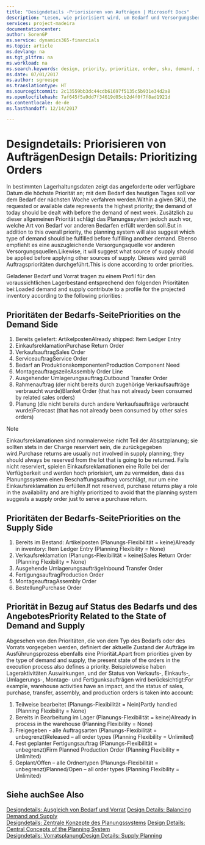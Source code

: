 ```yaml
---
title: "Designdetails -Priorisieren von Aufträgen | Microsoft Docs"
description: "Lesen, wie priorisiert wird, um Bedarf und Versorgungsbedarf zu erfüllen."
services: project-madeira
documentationcenter: 
author: SorenGP
ms.service: dynamics365-financials
ms.topic: article
ms.devlang: na
ms.tgt_pltfrm: na
ms.workload: na
ms.search.keywords: design, priority, prioritize, order, sku, demand, supply
ms.date: 07/01/2017
ms.author: sgroespe
ms.translationtype: HT
ms.sourcegitcommit: 2c13559bb3dc44cdb61697f5135c5b931e34d2a8
ms.openlocfilehash: 7af645f5a9dd7f34619d05cb2d4f0f7f8ad1921d
ms.contentlocale: de-de
ms.lasthandoff: 12/14/2017

---
```

# <a name="design-details-prioritizing-orders"></a><span data-ttu-id="6edad-103">Designdetails: Priorisieren von Aufträgen</span><span class="sxs-lookup"><span data-stu-id="6edad-103">Design Details: Prioritizing Orders</span></span>
<span data-ttu-id="6edad-104">In bestimmten Lagerhaltungsdaten zeigt das angeforderte oder verfügbare Datum die höchste Priorität an; mit dem Bedarf des heutigen Tages soll vor dem Bedarf der nächsten Woche verfahren werden.</span><span class="sxs-lookup"><span data-stu-id="6edad-104">Within a given SKU, the requested or available date represents the highest priority; the demand of today should be dealt with before the demand of next week.</span></span> <span data-ttu-id="6edad-105">Zusätzlich zu dieser allgemeinen Priorität schlägt das Planungssystem jedoch auch vor, welche Art von Bedarf vor anderen Bedarfen erfüllt werden soll.</span><span class="sxs-lookup"><span data-stu-id="6edad-105">But in addition to this overall priority, the planning system will also suggest which type of demand should be fulfilled before fulfilling another demand.</span></span> <span data-ttu-id="6edad-106">Ebenso empfiehlt es eine auszugleichende Versorgungsquelle vor anderen Versorgungsquellen.</span><span class="sxs-lookup"><span data-stu-id="6edad-106">Likewise, it will suggest what source of supply should be applied before applying other sources of supply.</span></span> <span data-ttu-id="6edad-107">Dieses wird gemäß Auftragsprioritäten durchgeführt.</span><span class="sxs-lookup"><span data-stu-id="6edad-107">This is done according to order priorities.</span></span>  
  
<span data-ttu-id="6edad-108">Geladener Bedarf und Vorrat tragen zu einem Profil für den voraussichtlichen Lagerbestand entsprechend den folgenden Prioritäten bei:</span><span class="sxs-lookup"><span data-stu-id="6edad-108">Loaded demand and supply contribute to a profile for the projected inventory according to the following priorities:</span></span>  
  
## <a name="priorities-on-the-demand-side"></a><span data-ttu-id="6edad-109">Prioritäten der Bedarfs-Seite</span><span class="sxs-lookup"><span data-stu-id="6edad-109">Priorities on the Demand Side</span></span>  
1. <span data-ttu-id="6edad-110">Bereits geliefert: Artikelposten</span><span class="sxs-lookup"><span data-stu-id="6edad-110">Already shipped: Item Ledger Entry</span></span>  
2. <span data-ttu-id="6edad-111">Einkaufsreklamation</span><span class="sxs-lookup"><span data-stu-id="6edad-111">Purchase Return Order</span></span>  
3. <span data-ttu-id="6edad-112">Verkaufsauftrag</span><span class="sxs-lookup"><span data-stu-id="6edad-112">Sales Order</span></span>  
4. <span data-ttu-id="6edad-113">Serviceauftrag</span><span class="sxs-lookup"><span data-stu-id="6edad-113">Service Order</span></span>  
5. <span data-ttu-id="6edad-114">Bedarf an Produktionskomponenten</span><span class="sxs-lookup"><span data-stu-id="6edad-114">Production Component Need</span></span>  
6. <span data-ttu-id="6edad-115">Montageauftragszeile</span><span class="sxs-lookup"><span data-stu-id="6edad-115">Assembly Order Line</span></span>  
7. <span data-ttu-id="6edad-116">Ausgehender Umlagerungsauftrag.</span><span class="sxs-lookup"><span data-stu-id="6edad-116">Outbound Transfer Order</span></span>  
8. <span data-ttu-id="6edad-117">Rahmenauftrag (der nicht bereits durch zugehörige Verkaufsaufträge verbraucht wurde)</span><span class="sxs-lookup"><span data-stu-id="6edad-117">Blanket Order (that has not already been consumed by related sales orders)</span></span>  
9. <span data-ttu-id="6edad-118">Planung (die nicht bereits durch andere Verkaufsaufträge verbraucht wurde)</span><span class="sxs-lookup"><span data-stu-id="6edad-118">Forecast (that has not already been consumed by other sales orders)</span></span>  
  
> [!NOTE]  
>  <span data-ttu-id="6edad-119">Einkaufsreklamationen sind normalerweise nicht Teil der Absatzplanung; sie sollten stets in der Charge reserviert sein, die zurückgegeben wird.</span><span class="sxs-lookup"><span data-stu-id="6edad-119">Purchase returns are usually not involved in supply planning; they should always be reserved from the lot that is going to be returned.</span></span> <span data-ttu-id="6edad-120">Falls nicht reserviert, spielen Einkaufsreklamationen eine Rolle bei der Verfügbarkeit und werden hoch priorisiert, um zu vermeiden, dass das Planungssystem einen Beschaffungsauftrag vorschlägt, nur um eine Einkaufsreklamation zu erfüllen.</span><span class="sxs-lookup"><span data-stu-id="6edad-120">If not reserved, purchase returns play a role in the availability and are highly prioritized to avoid that the planning system suggests a supply order just to serve a purchase return.</span></span>  
  
## <a name="priorities-on-the-supply-side"></a><span data-ttu-id="6edad-121">Prioritäten der Bedarfs-Seite</span><span class="sxs-lookup"><span data-stu-id="6edad-121">Priorities on the Supply Side</span></span>  
1. <span data-ttu-id="6edad-122">Bereits im Bestand: Artikelposten (Planungs-Flexibilität = keine)</span><span class="sxs-lookup"><span data-stu-id="6edad-122">Already in inventory: Item Ledger Entry (Planning Flexibility = None)</span></span>  
2. <span data-ttu-id="6edad-123">Verkaufsreklamation (Planungs-Flexibilität = keine)</span><span class="sxs-lookup"><span data-stu-id="6edad-123">Sales Return Order (Planning Flexibility = None)</span></span>  
3. <span data-ttu-id="6edad-124">Ausgehende Umlagerungsaufträge</span><span class="sxs-lookup"><span data-stu-id="6edad-124">Inbound Transfer Order</span></span>  
4. <span data-ttu-id="6edad-125">Fertigungsauftrag</span><span class="sxs-lookup"><span data-stu-id="6edad-125">Production Order</span></span>  
5. <span data-ttu-id="6edad-126">Montageauftrag</span><span class="sxs-lookup"><span data-stu-id="6edad-126">Assembly Order</span></span>  
6. <span data-ttu-id="6edad-127">Bestellung</span><span class="sxs-lookup"><span data-stu-id="6edad-127">Purchase Order</span></span>  
  
## <a name="priority-related-to-the-state-of-demand-and-supply"></a><span data-ttu-id="6edad-128">Priorität in Bezug auf Status des Bedarfs und des Angebotes</span><span class="sxs-lookup"><span data-stu-id="6edad-128">Priority Related to the State of Demand and Supply</span></span>  
<span data-ttu-id="6edad-129">Abgesehen von den Prioritäten, die von dem Typ des Bedarfs oder des Vorrats vorgegeben werden, definiert der aktuelle Zustand der Aufträge im Ausführungsprozess ebenfalls eine Priorität.</span><span class="sxs-lookup"><span data-stu-id="6edad-129">Apart from priorities given by the type of demand and supply, the present state of the orders in the execution process also defines a priority.</span></span> <span data-ttu-id="6edad-130">Beispielsweise haben Lageraktivitäten Auswirkungen, und der Status von Verkaufs-, Einkaufs-, Umlagerungs-, Montage- und Fertigunksaufträgen wird berücksichtigt:</span><span class="sxs-lookup"><span data-stu-id="6edad-130">For example, warehouse activities have an impact, and the status of sales, purchase, transfer, assembly, and production orders is taken into account:</span></span>  
  
1. <span data-ttu-id="6edad-131">Teilweise bearbeitet (Planungs-Flexibilität = Nein)</span><span class="sxs-lookup"><span data-stu-id="6edad-131">Partly handled (Planning Flexibility = None)</span></span>  
2. <span data-ttu-id="6edad-132">Bereits in Bearbeitung im Lager (Planungs-Flexibilität = keine)</span><span class="sxs-lookup"><span data-stu-id="6edad-132">Already in process in the warehouse (Planning Flexibility = None)</span></span>  
3. <span data-ttu-id="6edad-133">Freigegeben - alle Auftragsarten (Planungs-Flexibilität = unbegrenzt)</span><span class="sxs-lookup"><span data-stu-id="6edad-133">Released – all order types (Planning Flexibility = Unlimited)</span></span>  
4. <span data-ttu-id="6edad-134">Fest geplanter Fertigungsauftrag (Planungs-Flexibilität = unbegrenzt)</span><span class="sxs-lookup"><span data-stu-id="6edad-134">Firm Planned Production Order (Planning Flexibility = Unlimited)</span></span>  
5. <span data-ttu-id="6edad-135">Geplant/Offen – alle Ordnertypen (Planungs-Flexibilität = unbegrenzt)</span><span class="sxs-lookup"><span data-stu-id="6edad-135">Planned/Open – all order types (Planning Flexibility = Unlimited)</span></span>  
  
## <a name="see-also"></a><span data-ttu-id="6edad-136">Siehe auch</span><span class="sxs-lookup"><span data-stu-id="6edad-136">See Also</span></span>  
<span data-ttu-id="6edad-137">[Designdetails: Ausgleich von Bedarf und Vorrat](design-details-balancing-demand-and-supply.md) </span><span class="sxs-lookup"><span data-stu-id="6edad-137">[Design Details: Balancing Demand and Supply](design-details-balancing-demand-and-supply.md) </span></span>  
<span data-ttu-id="6edad-138">[Designdetails: Zentrale Konzepte des Planungssystems](design-details-central-concepts-of-the-planning-system.md) </span><span class="sxs-lookup"><span data-stu-id="6edad-138">[Design Details: Central Concepts of the Planning System](design-details-central-concepts-of-the-planning-system.md) </span></span>  
[<span data-ttu-id="6edad-139">Designdetails: Vorratsplanung</span><span class="sxs-lookup"><span data-stu-id="6edad-139">Design Details: Supply Planning</span></span>](design-details-supply-planning.md)
